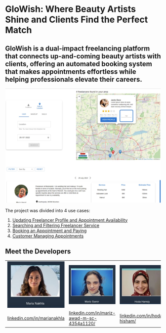 # GloWish: Where Beauty Artists Shine and Clients Find the Perfect Match
## GloWish is a dual-impact freelancing platform that connects up-and-coming beauty artists with clients, offering an automated booking system that makes appointments effortless while helping professionals elevate their careers.


![search-freelancer-view](images/search-freelancer-view.jpg)

The project was divided into 4 use cases:
1. [Updating Freelancer Profile and Appointment Availability](use_case1.md#use-case-1-updating-freelancer-profile-and-appointment-availability)
2. [Searching and Filtering Freelancer Service](use_case2.md#use-case-2-searching-and-filtering-freelancer-service)
3. [Booking an Appointment and Paying](use_case3.md#use-case-3-booking-an-appointment-and-paying)
4. [Customer Managing Appointments](use_case4.md#use-case-4-customer-managing-appointments)

## Meet the Developers
|  |  |  |
|---------|---------|---------|
|![dev1](images/maria-nakhla.jpg) |  ![alt text](images/mariz-awad.jpg)| ![alt text](images/hoda-hamdy.jpg) | 
| [linkedin.com/in/marianakhla](https://www.linkedin.com/in/marianakhla/)  | [linkedin.com/in/mariz-awad-m-sc-4354a1120/](https://www.linkedin.com/in/mariz-awad-m-sc-4354a1120/)  | [linkedin.com/in/hoda-hisham/](https://www.linkedin.com/in/hoda-hisham/)  |

